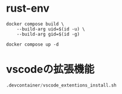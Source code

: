 # rust-env

```
docker compose build \
    --build-arg uid=$(id -u) \
    --build-arg gid=$(id -g)
    
docker compose up -d
```

# vscodeの拡張機能

```s
.devcontainer/vscode_extentions_install.sh 
```